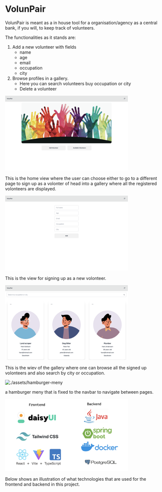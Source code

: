 
# VolunPair 


VolunPair is meant as a in house tool for a organisation/agency as a central bank, if you will, to keep track of volunteers. 

The functionalities as it stands are:

1) Add a new volunteer with fields 
	- name
	- age
	- email
	- occupation
	- city
2) Browse profiles in a gallery.
	- Here you can search volunteers buy occupation or city
	- Delete a volunteer


<img src="./assets/home-view.png" alt="./assets/home-view.png" width="400"/>

This is the home view where the user can choose either to go to a different page to sign up as a volonter
of head into a gallery where all the registered volonteers are displayed.


<img src="./assets/signup.png" alt="./assets/signup.png" width="400"/>

This is the view for signing up as a new volonteer.


<img src="./assets/gallery.png" alt="./assets/gallery.png" width="400"/>

This is the wiev of the gallery where one can browse all the signed up volonteers and also search by city or occupation.

<img src="./assets/hamburger-meny" alt="./assets/hamburger-meny" width="400"/>

a hamburger meny that is fixed to the navbar to navigate between pages.


<img src="./assets/techstack.png" alt="./assets/techstack.png" width="400"/>

Below shows an illustration of what technologies that are used for the frontend and backend in this project.



